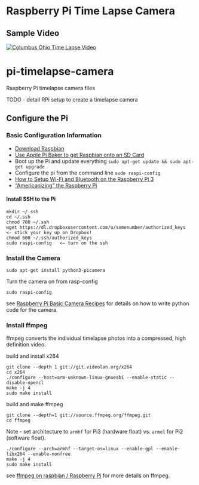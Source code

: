 # Raspberry Pi Time Lapse Camera

## Sample Video

[![Columbus Ohio Time Lapse Video](https://img.youtube.com/vi/PmDKXX1XHno/0.jpg)](https://www.youtube.com/watch?v=PmDKXX1XHno)

# pi-timelapse-camera
Raspberry Pi timelapse camera files

TODO - detail RPi setup to create a timelapse camera

## Configure the Pi

### Basic Configuration Information

* [Download Raspbian](https://www.raspberrypi.org/downloads/)
* [Use Apple Pi Baker to get Raspbian onto an SD Card](https://www.tweaking4all.com/hardware/raspberry-pi/macosx-apple-pi-baker/)
* Boot up the Pi and update everything ```sudo apt-get update && sudo apt-get upgrade```
* Configure the pi from the command line ```sudo raspi-config```
* [How to Setup Wi-Fi and Bluetooth on the Raspberry Pi 3](http://www.makeuseof.com/tag/setup-wi-fi-bluetooth-raspberry-pi-3/)
* [“Americanizing” the Raspberry Pi](http://rohankapoor.com/2012/04/americanizing-the-raspberry-pi/)

#### Install SSH to the Pi

```
mkdir ~/.ssh
cd ~/.ssh
chmod 700 ~/.ssh
wget https://dl.dropboxusercontent.com/u/somenumber/authorized_keys  <- stick your key up on Dropbox!
chmod 600 ~/.ssh/authorized_keys
sudo raspi-config   <— turn on the ssh
```

### Install the Camera

```sudo apt-get install python3-picamera```

Turn the camera on from rasp-config

```sudo raspi-config```

see [Raspberry Pi Basic Camera Recipes](http://picamera.readthedocs.io/en/release-1.13/recipes1.html) for details on how to write python code for the camera.

### Install ffmpeg

ffmpeg converts the individual timelapse photos into a compressed, high definition video.

build and install x264
```
git clone --depth 1 git://git.videolan.org/x264
cd x264
./configure --host=arm-unknown-linux-gnueabi --enable-static --disable-opencl
make -j 4
sudo make install
``` 
build and make ffmpeg
```
git clone --depth=1 git://source.ffmpeg.org/ffmpeg.git
cd ffmpeg
```
Note - set architecture to ```armhf``` for Pi3 (hardware float) vs. ```armel``` for Pi2 (software float).
```
./configure --arch=armhf --target-os=linux --enable-gpl --enable-libx264 --enable-nonfree
make -j 4
sudo make install
```

see [ffmpeg on raspbian / Raspberry Pi](http://hannes.enjoys.it/blog/2016/03/ffmpeg-on-raspbian-raspberry-pi/
) for more details on ffmpeg.
